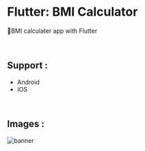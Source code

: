 # Flutter: BMI Calculator

🌿BMI calculater app with Flutter

<br/>

## Support :

- Android
- IOS

<br/>

## Images : 
![banner](https://github.com/BardiaKhd/bmi_calculater/assets/138980378/ef36b16f-4d0c-4876-ae46-ba06ce88a223)
